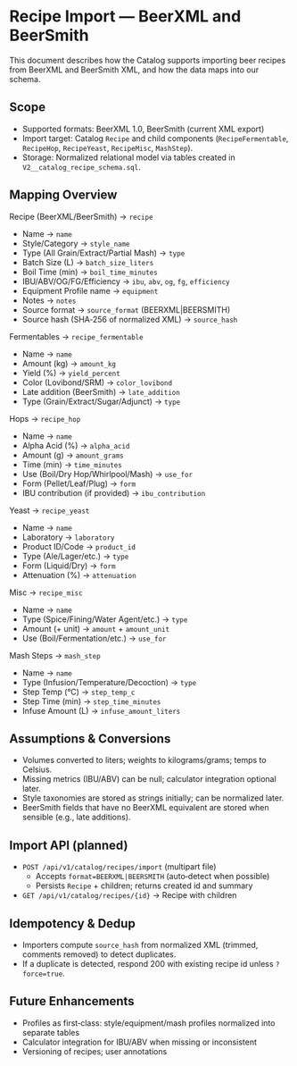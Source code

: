 # Recipe Import — BeerXML and BeerSmith

This document describes how the Catalog supports importing beer recipes from BeerXML and BeerSmith XML, and how the data maps into our schema.

## Scope
- Supported formats: BeerXML 1.0, BeerSmith (current XML export)
- Import target: Catalog `Recipe` and child components (`RecipeFermentable`, `RecipeHop`, `RecipeYeast`, `RecipeMisc`, `MashStep`).
- Storage: Normalized relational model via tables created in `V2__catalog_recipe_schema.sql`.

## Mapping Overview

Recipe (BeerXML/BeerSmith) → `recipe`
- Name → `name`
- Style/Category → `style_name`
- Type (All Grain/Extract/Partial Mash) → `type`
- Batch Size (L) → `batch_size_liters`
- Boil Time (min) → `boil_time_minutes`
- IBU/ABV/OG/FG/Efficiency → `ibu`, `abv`, `og`, `fg`, `efficiency`
- Equipment Profile name → `equipment`
- Notes → `notes`
- Source format → `source_format` (BEERXML|BEERSMITH)
- Source hash (SHA‑256 of normalized XML) → `source_hash`

Fermentables → `recipe_fermentable`
- Name → `name`
- Amount (kg) → `amount_kg`
- Yield (%) → `yield_percent`
- Color (Lovibond/SRM) → `color_lovibond`
- Late addition (BeerSmith) → `late_addition`
- Type (Grain/Extract/Sugar/Adjunct) → `type`

Hops → `recipe_hop`
- Name → `name`
- Alpha Acid (%) → `alpha_acid`
- Amount (g) → `amount_grams`
- Time (min) → `time_minutes`
- Use (Boil/Dry Hop/Whirlpool/Mash) → `use_for`
- Form (Pellet/Leaf/Plug) → `form`
- IBU contribution (if provided) → `ibu_contribution`

Yeast → `recipe_yeast`
- Name → `name`
- Laboratory → `laboratory`
- Product ID/Code → `product_id`
- Type (Ale/Lager/etc.) → `type`
- Form (Liquid/Dry) → `form`
- Attenuation (%) → `attenuation`

Misc → `recipe_misc`
- Name → `name`
- Type (Spice/Fining/Water Agent/etc.) → `type`
- Amount (+ unit) → `amount` + `amount_unit`
- Use (Boil/Fermentation/etc.) → `use_for`

Mash Steps → `mash_step`
- Name → `name`
- Type (Infusion/Temperature/Decoction) → `type`
- Step Temp (°C) → `step_temp_c`
- Step Time (min) → `step_time_minutes`
- Infuse Amount (L) → `infuse_amount_liters`

## Assumptions & Conversions
- Volumes converted to liters; weights to kilograms/grams; temps to Celsius.
- Missing metrics (IBU/ABV) can be null; calculator integration optional later.
- Style taxonomies are stored as strings initially; can be normalized later.
- BeerSmith fields that have no BeerXML equivalent are stored when sensible (e.g., late additions).

## Import API (planned)
- `POST /api/v1/catalog/recipes/import` (multipart file)
  - Accepts `format=BEERXML|BEERSMITH` (auto‑detect when possible)
  - Persists `Recipe` + children; returns created id and summary
- `GET /api/v1/catalog/recipes/{id}` → Recipe with children

## Idempotency & Dedup
- Importers compute `source_hash` from normalized XML (trimmed, comments removed) to detect duplicates.
- If a duplicate is detected, respond 200 with existing recipe id unless `?force=true`.

## Future Enhancements
- Profiles as first‑class: style/equipment/mash profiles normalized into separate tables
- Calculator integration for IBU/ABV when missing or inconsistent
- Versioning of recipes; user annotations

